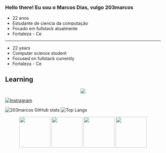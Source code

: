 

### Hello there! Eu sou o Marcos Dias, vulgo 203marcos

- 22 anos
- Estudante de ciencia da computação
- Focado em fullstack atualmente
- Fortaleza - Ce


---------------------------------------------------------------------------------------------------------------------------------------------------------------------------------------------------------------------------------------------------------------------------------
- 22 years
- Computer science student
- Focused on fullstack currently
- Fortaleza - Ce


## Learning

<p align="center">
  <a href="https://skillicons.dev">
    <img src="https://skillicons.dev/icons?i=java,js,py,c,git,css,html,linux" />
  </a>
</p>




[![Instragram](https://img.shields.io/badge/Instagram-000?style=for-the-badge&logo=instagram&logoColor=white)](https://www.instagram.com/goldmetaboy/)

![203marcos GitHub stats](https://github-readme-stats.vercel.app/api?username=203marcos&show_icons=true&theme=white)
![Top Langs](https://github-readme-stats.vercel.app/api/top-langs/?username=203marcos&layout=compact)


<div align="center">
  <img src="https://media1.tenor.com/m/fd21eoZ9LFkAAAAd/koshi-torako-shikanoko.gif" width="100">
  <img src="https://media.tenor.com/ATGRQ30vEiQAAAAi/yuzuko-yuyushiki.gif" width="100">
  <img src="https://media1.tenor.com/m/3yNUtUfO_mgAAAAC/cats-anime.gif" width="100">
  <img src="https://media1.tenor.com/m/UU-WttRyvuAAAAAd/anime-kar%C4%B1s%C4%B1.gif" width="100">
</div>






